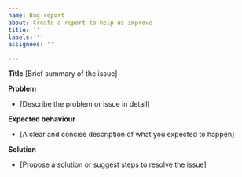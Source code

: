 ```yaml
---
name: Bug report
about: Create a report to help us improve
title: ''
labels: ''
assignees: ''

---
```


**Title**
[Brief summary of the issue]

**Problem**
- [Describe the problem or issue in detail]

**Expected behaviour**
- [A clear and concise description of what you expected to happen]

**Solution**
- [Propose a solution or suggest steps to resolve the issue]
